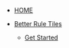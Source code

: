* [HOME](./)

* [Better Rule Tiles](./better-rule-tiles/index)
  * [Get Started](./better-rule-tiles/get-started/index)
